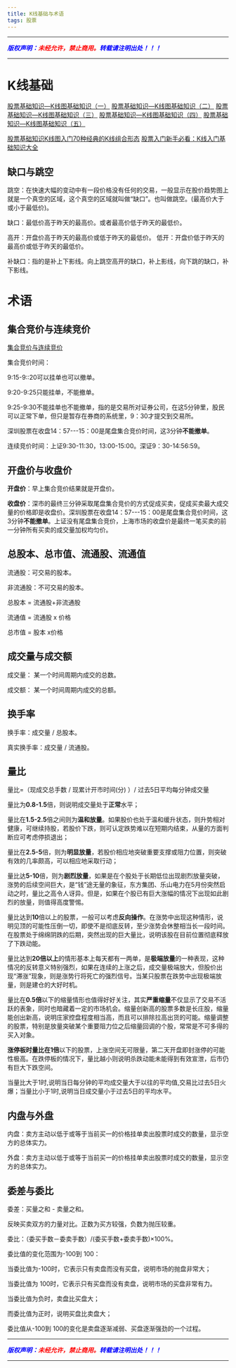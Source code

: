 ```yaml
---
title: K线基础与术语
tags: 股票
---
```


------


***<font color=blue>版权声明：</font><font color=red>未经允许，禁止商用。</font><font color=blue>转载请注明出处！！！</font>***

------

# K线基础

[股票基础知识—K线图基础知识（一）](https://zhuanlan.zhihu.com/p/24206256)
[股票基础知识—K线图基础知识（二）](https://zhuanlan.zhihu.com/p/24252642)
[股票基础知识—K线图基础知识（三）](https://zhuanlan.zhihu.com/p/24378669)
[股票基础知识—K线图基础知识（四）](https://zhuanlan.zhihu.com/p/24442271)
[股票基础知识—K线图基础知识（五）](https://zhuanlan.zhihu.com/p/24522656)

[股票基础知识K线图入门70种经典的K线组合形态](https://zhuanlan.zhihu.com/p/633216676)
[股票入门新手必看：K线入门基础知识大全](https://zhuanlan.zhihu.com/p/351391955)

## 缺口与跳空

跳空：在快速大幅的变动中有一段价格没有任何的交易，一般显示在股价趋势图上就是一个真空的区域，这个真空的区域就叫做“缺口”。也叫做跳空。(最高价大于或小于最低价)。

缺口：最低价高于昨天的最高价。或者最高价低于昨天的最低价。

高开：开盘价高于昨天的最高价或低于昨天的最低价。
低开：开盘价低于昨天的最高价或低于昨天的最低价。

补缺口：指的是补上下影线。向上跳空高开的缺口，补上影线，向下跳的缺口，补下影线。

# 术语

## 集合竞价与连续竞价

[集合竞价与连续竞价 ](https://zhuanlan.zhihu.com/p/330995585)

集合竞价时间：

9:15-9::20可以挂单也可以撤单。

9:20-9:25只能挂单，不能撤单。

9:25-9:30不能挂单也不能撤单，指的是交易所对证券公司，在这5分钟里，股民可以正常下单，但只是暂存在券商的系统里，9：30才提交到交易所。

深圳股票在收盘14：57---15：00是尾盘集合竞价时间，这3分钟**不能撤单**。

连续竞价时间：上证9:30-11:30，13:00-15:00。深证9：30-14:56:59。

## 开盘价与收盘价

**开盘价**：早上集合竞价结果就是开盘价。

**收盘价**：深市的最终三分钟采取尾盘集合竞价的方式促成买卖，促成买卖最大成交量的价格即是收盘价。深圳股票在收盘14：57---15：00是尾盘集合竞价时间，这3分钟**不能撤单**。上证没有尾盘集合竞价，上海市场的收盘价是最终一笔买卖的前一分钟所有买卖的成交量加权均匀价。


## 总股本、总市值、流通股、流通值

流通股：可交易的股本。

非流通股：不可交易的股本。

总股本 = 流通股+非流通股

流通值 = 流通股 x 价格

总市值 = 股本 x价格



## 成交量与成交额

成交量： 某一个时间周期内成交的总数。

成交额： 某一个时间周期内成交的总额。


## 换手率

换手率：成交量 / 总股本。

真实换手率：成交量 / 流通股。


## 量比

量比=（现成交总手数 / 现累计开市时间(分) ）/ 过去5日平均每分钟成交量

量比为**0.8-1.5**倍，则说明成交量处于**正常**水平；

量比在**1.5-2.5**倍之间则为**温和放量**。如果股价也处于温和缓升状态，则升势相对健康，可继续持股，若股价下跌，则可认定跌势难以在短期内结束，从量的方面判断应可考虑停损退出；

量比在**2.5-5**倍，则为**明显放量**，若股价相应地突破重要支撑或阻力位置，则突破有效的几率颇高，可以相应地采取行动；

量比达**5-10**倍，则为**剧烈放量**，如果是在个股处于长期低位出现剧烈放量突破，涨势的后续空间巨大，是“钱”途无量的象征，东方集团、乐山电力在5月份突然启动之时，量比之高令人讶异。但是，如果在个股已有巨大涨幅的情况下出现如此剧烈的放量，则值得高度警惕。

量比达到**10**倍以上的股票，一般可以考虑**反向操作**。在涨势中出现这种情形，说明见顶的可能性压倒一切，即使不是彻底反转，至少涨势会休整相当长一段时间。在股票处于绵绵阴跌的后期，突然出现的巨大量比，说明该股在目前位置彻底释放了下跌动能。

量比达到**20倍以上**的情形基本上每天都有一两单，是**极端放量**的一种表现，这种情况的反转意义特别强烈，如果在连续的上涨之后，成交量极端放大，但股价出现“滞涨”现象，则是涨势行将死亡的强烈信号。当某只股票在跌势中出现极端放量，则是建仓的大好时机。

量比在**0.5倍**以下的缩量情形也值得好好关注，其实**严重缩量**不仅显示了交易不活跃的表象，同时也暗藏着一定的市场机会。缩量创新高的股票多数是长庄股，缩量能创出新高，说明庄家控盘程度相当高，而且可以排除拉高出货的可能。缩量调整的股票，特别是放量突破某个重要阻力位之后缩量回调的个股，常常是不可多得的买入对象。

**涨停板时量比在1倍**以下的股票，上涨空间无可限量，第二天开盘即封涨停的可能性极高。在跌停板的情况下，量比越小则说明杀跌动能未能得到有效宣泄，后市仍有巨大下跌空间。

当量比大于1时,说明当日每分钟的平均成交量大于以往的平均值,交易比过去5日火爆；当量比小于1时,说明当日成交量小于过去5日的平均水平。

## 内盘与外盘

内盘：卖方主动以低于或等于当前买一的价格挂单卖出股票时成交的数量，显示空方的总体实力。

外盘：卖方主动以低于或等于当前买一的价格挂单卖出股票时成交的数量，显示空方的总体实力。

## 委差与委比
委差：买量之和 - 卖量之和。

反映买卖双方的力量对比。正数为买方较强，负数为抛压较重。

委比：（委买手数－委卖手数）/(委买手数+委卖手数)×100%。

委比值的变化范围为-100到 100：

当委比值为-100时，它表示只有卖盘而没有买盘，说明市场的抛盘非常大；

当委比值为 100时，它表示只有买盘而没有卖盘，说明市场的买盘非常有力。

当委比值为负时，卖盘比买盘大；

而委比值为正时，说明买盘比卖盘大；

委比值从-100到 100的变化是卖盘逐渐减弱、买盘逐渐强劲的一个过程。



------

***<font color=blue>版权声明：</font><font color=red>未经允许，禁止商用。</font><font color=blue>转载请注明出处！！！</font>***

------
